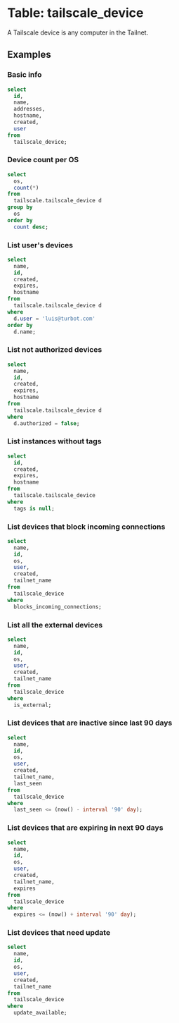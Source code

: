 # Table: tailscale_device

A Tailscale device is any computer in the Tailnet.

## Examples

### Basic info

```sql
select
  id,
  name,
  addresses,
  hostname,
  created,
  user
from
  tailscale_device;
```

### Device count per OS

```sql
select
  os,
  count(*)
from
  tailscale.tailscale_device d
group by
  os
order by
  count desc;
```

### List user's devices

```sql
select
  name,
  id,
  created,
  expires,
  hostname
from
  tailscale.tailscale_device d
where
  d.user = 'luis@turbot.com'
order by
  d.name;
```

### List not authorized devices

```sql
select
  name,
  id,
  created,
  expires,
  hostname
from
  tailscale.tailscale_device d
where
  d.authorized = false;
```

### List instances without tags

```sql
select
  id,
  created,
  expires,
  hostname
from
  tailscale.tailscale_device
where
  tags is null;
```

### List devices that block incoming connections

```sql
select
  name,
  id,
  os,
  user,
  created,
  tailnet_name
from
  tailscale_device
where
  blocks_incoming_connections;
```

### List all the external devices

```sql
select
  name,
  id,
  os,
  user,
  created,
  tailnet_name
from
  tailscale_device
where
  is_external;
```

### List devices that are inactive since last 90 days

```sql
select
  name,
  id,
  os,
  user,
  created,
  tailnet_name,
  last_seen
from
  tailscale_device
where
  last_seen <= (now() - interval '90' day);
```

### List devices that are expiring in next 90 days

```sql
select
  name,
  id,
  os,
  user,
  created,
  tailnet_name,
  expires
from
  tailscale_device
where
  expires <= (now() + interval '90' day);
```

### List devices that need update

```sql
select
  name,
  id,
  os,
  user,
  created,
  tailnet_name
from
  tailscale_device
where
  update_available;
```